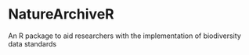 # NatureArchiveR
An R package to aid researchers with the implementation of biodiversity data standards
